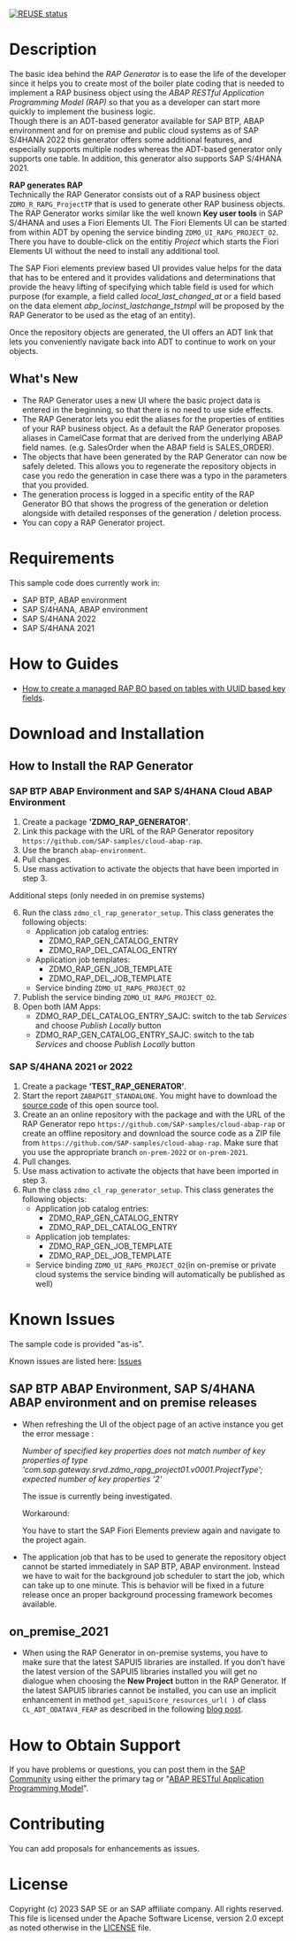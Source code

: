 [![REUSE status](https://api.reuse.software/badge/github.com/SAP-samples/cloud-abap-rap)](https://api.reuse.software/info/github.com/SAP-samples/cloud-abap-rap)

# Description

The basic idea behind the *RAP Generator* is to ease the life of the developer since it helps you to create most of the boiler plate coding that is needed to implement a RAP business object using the *ABAP RESTful Application Programming Model (RAP)* so that you as a developer can start more quickly to implement the business logic.  
Though there is an ADT-based generator available for SAP BTP, ABAP environment and for on premise and public cloud systems as of SAP S/4HANA 2022 this generator offers some additional features, and especially supports multiple nodes whereas the ADT-based generator only supports one table. In addition, this generator also supports SAP S/4HANA 2021.  

**RAP generates RAP**  
Technically the RAP Generator consists out of a RAP business object `ZDMO_R_RAPG_ProjectTP` that is used to generate other RAP business objects.  
The RAP Generator works similar like the well known **Key user tools** in SAP S/4HANA and uses a Fiori Elements UI. The Fiori Elements UI can be started from within ADT by opening the service binding `ZDMO_UI_RAPG_PROJECT_O2`. There you have to double-click on the entitiy *Project* which starts the Fiori Elements UI without the need to install any additional tool.     

The SAP Fiori elements preview based UI provides value helps for the data that has to be entered and it provides validations and determinations that provide the heavy lifting of specifying which table field is used for which purpose (for example, a field called *local_last_changed_at* or a field based on the data element *abp_locinst_lastchange_tstmpl* will be proposed by the RAP Generator to be used as the etag of an entity).

Once the repository objects are generated, the UI offers an ADT link that lets you conveniently navigate back into ADT to continue to work on your objects.

## What's New

- The RAP Generator uses a new UI where the basic project data is entered in the beginning, so that there is no need to use side effects.  
- The RAP Generator lets you edit the aliases for the properties of entities of your RAP business object. As a default the RAP Generator proposes aliases in CamelCase format that are derived from the underlying ABAP field names. (e.g. SalesOrder when the ABAP field is SALES_ORDER).  
- The objects that have been generated by the RAP Generator can now be safely deleted. This allows you to regenerate the repository objects in case you redo the generation in case there was a typo in the parameters that you provided.
- The generation process is logged in a specific entity of the RAP Generator BO that shows the progress of the generation or deletion alongside with detailed responses of the generation / deletion process.
- You can copy a RAP Generator project.

# Requirements

This sample code does currently work in:

- SAP BTP, ABAP environment
- SAP S/4HANA, ABAP environment
- SAP S/4HANA 2022
- SAP S/4HANA 2021

# How to Guides

- [How to create a managed RAP BO based on tables with UUID based key fields](how_to_managed_uuid.md).

# Download and Installation

## How to Install the RAP Generator

### SAP BTP ABAP Environment and SAP S/4HANA Cloud ABAP Environment

1. Create a package **'ZDMO_RAP_GENERATOR'**.
2. Link this package with the URL of the RAP Generator repository `https://github.com/SAP-samples/cloud-abap-rap`.
3. Use the branch `abap-environment`.
4. Pull changes.
5. Use mass activation to activate the objects that have been imported in step 3.

Additional steps (only needed in on premise systems)

6. Run the class `zdmo_cl_rap_generator_setup`. This class generates the following objects:
   - Application job catalog entries:
     - ZDMO_RAP_GEN_CATALOG_ENTRY
     - ZDMO_RAP_DEL_CATALOG_ENTRY
   - Application job templates:
     - ZDMO_RAP_GEN_JOB_TEMPLATE
     - ZDMO_RAP_DEL_JOB_TEMPLATE
   - Service binding `ZDMO_UI_RAPG_PROJECT_O2`
7. Publish the service binding `ZDMO_UI_RAPG_PROJECT_O2`.
8. Open both IAM Apps:
   -  ZDMO_RAP_DEL_CATALOG_ENTRY_SAJC: switch to the tab *Services* and choose *Publish Locally* button
   -  ZDMO_RAP_GEN_CATALOG_ENTRY_SAJC: switch to the tab *Services* and choose *Publish Locally* button

### SAP S/4HANA 2021 or 2022

1. Create a package **'TEST_RAP_GENERATOR'**.
2. Start the report `ZABAPGIT_STANDALONE`. You might have to download the [source code](https://raw.githubusercontent.com/abapGit/build/main/zabapgit_standalone.prog.abap) of this open source tool.
3. Create an an online repository with the package and with the URL of the RAP Generator repo
   `https://github.com/SAP-samples/cloud-abap-rap` or create an offline repository and download the source code as a ZIP file from `https://github.com/SAP-samples/cloud-abap-rap`. Make sure that you use the appropriate branch `on-prem-2022` or `on-prem-2021`.   
4. Pull changes.
5. Use mass activation to activate the objects that have been imported in step 3.
6. Run the class `zdmo_cl_rap_generator_setup`. This class generates the following objects:
   - Application job catalog entries:
     - ZDMO_RAP_GEN_CATALOG_ENTRY
     - ZDMO_RAP_DEL_CATALOG_ENTRY
   - Application job templates:
     - ZDMO_RAP_GEN_JOB_TEMPLATE
     - ZDMO_RAP_DEL_JOB_TEMPLATE
   - Service binding `ZDMO_UI_RAPG_PROJECT_O2`(in on-premise or private cloud systems the service binding will automatically be published as well)

# Known Issues

The sample code is provided "as-is".

Known issues are listed here: [Issues](../../issues)   

## SAP BTP ABAP Environment, SAP S/4HANA ABAP environment and on premise releases

- When refreshing the UI of the object page of an active instance you get the error message :

  *Number of specified key properties does not match number of key properties of type 'com.sap.gateway.srvd.zdmo_rapg_project01.v0001.ProjectType'; expected number of key properties '2'*

  The issue is currently being investigated.

  Workaround:   

  You have to start the SAP Fiori Elements preview again and navigate to the project again.   

- The application job that has to be used to generate the repository object cannot be started immediately in SAP BTP, ABAP environment. Instead we have to wait for the background job scheduler to start the job, which can take up to one minute. This is behavior will be fixed in a future release once an proper background processing framework becomes available.

## on_premise_2021

- When using the RAP Generator in on-premise systems, you have to make sure that the latest SAPUI5 libraries are installed. If you don’t have the latest version of the SAPUI5 libraries installed you will get no dialogue when choosing the **New Project** button in the RAP Generator.
If the latest SAPUI5 libraries cannot be installed, you can use an implicit enhancement in method `get_sapui5core_resources_url( )` of class `CL_ADT_ODATAV4_FEAP` as described in the following [blog post](https://blogs.sap.com/2022/04/16/how-to-use-the-latest-sapui5-library-for-the-fiori-elements-preview-in-adt/).

# How to Obtain Support

If you have problems or questions, you can post them in the [SAP Community](https://answers.sap.com/questions/ask.html) using either the primary tag or "[ABAP RESTful Application Programming Model](https://answers.sap.com/tags/7e44126e-7b27-471d-a379-df205a12b1ff)".

# Contributing

You can add proposals for enhancements as issues.

# License
Copyright (c) 2023 SAP SE or an SAP affiliate company. All rights reserved. This file is licensed under the Apache Software License, version 2.0 except as noted otherwise in the [LICENSE](LICENSE) file.
